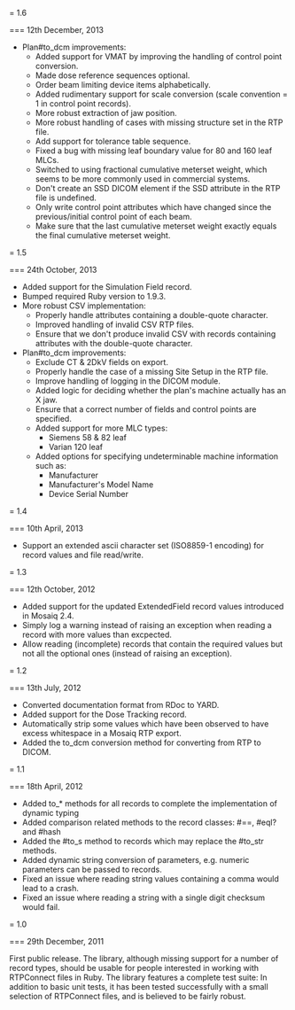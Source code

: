 = 1.6

=== 12th December, 2013

* Plan#to_dcm improvements:
  * Added support for VMAT by improving the handling of control point conversion.
  * Made dose reference sequences optional.
  * Order beam limiting device items alphabetically.
  * Added rudimentary support for scale conversion (scale convention = 1 in control point records).
  * More robust extraction of jaw position.
  * More robust handling of cases with missing structure set in the RTP file.
  * Add support for tolerance table sequence.
  * Fixed a bug with missing leaf boundary value for 80 and 160 leaf MLCs.
  * Switched to using fractional cumulative meterset weight, which seems to be more commonly used in commercial systems.
  * Don't create an SSD DICOM element if the SSD attribute in the RTP file is undefined.
  * Only write control point attributes which have changed since the previous/initial control point of each beam.
  * Make sure that the last cumulative meterset weight exactly equals the final cumulative meterset weight.


= 1.5

=== 24th October, 2013

* Added support for the Simulation Field record.
* Bumped required Ruby version to 1.9.3.
* More robust CSV implementation:
  * Properly handle attributes containing a double-quote character.
  * Improved handling of invalid CSV RTP files.
  * Ensure that we don't produce invalid CSV with records containing attributes with the double-quote character.
* Plan#to_dcm improvements:
  * Exclude CT & 2DkV fields on export.
  * Properly handle the case of a missing Site Setup in the RTP file.
  * Improve handling of logging in the DICOM module.
  * Added logic for deciding whether the plan's machine actually has an X jaw.
  * Ensure that a correct number of fields and control points are specified.
  * Added support for more MLC types:
    * Siemens 58 & 82 leaf
    * Varian 120 leaf
  * Added options for specifying undeterminable machine information such as:
    * Manufacturer
    * Manufacturer's Model Name
    * Device Serial Number


= 1.4

=== 10th April, 2013

* Support an extended ascii character set (ISO8859-1 encoding) for record values and file read/write.


= 1.3

=== 12th October, 2012

* Added support for the updated ExtendedField record values introduced in Mosaiq 2.4.
* Simply log a warning instead of raising an exception when reading a record with more values than excpected.
* Allow reading (incomplete) records that contain the required values but not all the optional ones (instead of raising an exception).


= 1.2

=== 13th July, 2012

* Converted documentation format from RDoc to YARD.
* Added support for the Dose Tracking record.
* Automatically strip some values which have been observed to have excess whitespace in a Mosaiq RTP export.
* Added the to_dcm conversion method for converting from RTP to DICOM.


= 1.1

=== 18th April, 2012

* Added to_* methods for all records to complete the implementation of dynamic typing
* Added comparison related methods to the record classes: #==, #eql? and #hash
* Added the #to_s method to records which may replace the #to_str methods.
* Added dynamic string conversion of parameters, e.g. numeric parameters can be passed to records.
* Fixed an issue where reading string values containing a comma would lead to a crash.
* Fixed an issue where reading a string with a single digit checksum would fail.


= 1.0

=== 29th December, 2011

First public release.
The library, although missing support for a number of record types, should be usable
for people interested in working with RTPConnect files in Ruby. The library features
a complete test suite: In addition to basic unit tests, it has been tested successfully
with a small selection of RTPConnect files, and is believed to be fairly robust.